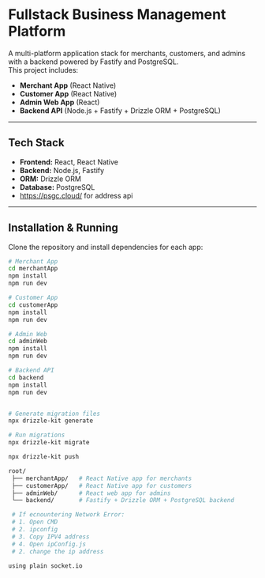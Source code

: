 # Fullstack Business Management Platform

A multi-platform application stack for merchants, customers, and admins with a backend powered by Fastify and PostgreSQL.  
This project includes:  
- **Merchant App** (React Native)  
- **Customer App** (React Native)  
- **Admin Web App** (React)  
- **Backend API** (Node.js + Fastify + Drizzle ORM + PostgreSQL)  

---

## Tech Stack
- **Frontend:** React, React Native  
- **Backend:** Node.js, Fastify  
- **ORM:** Drizzle ORM  
- **Database:** PostgreSQL
- https://psgc.cloud/ for address api 

---

## Installation & Running

Clone the repository and install dependencies for each app:

```bash
# Merchant App
cd merchantApp
npm install
npm run dev

# Customer App
cd customerApp
npm install
npm run dev

# Admin Web
cd adminWeb
npm install 
npm run dev

# Backend API
cd backend
npm install
npm run dev


# Generate migration files
npx drizzle-kit generate

# Run migrations
npx drizzle-kit migrate

npx drizzle-kit push

root/
 ├── merchantApp/   # React Native app for merchants
 ├── customerApp/   # React Native app for customers
 ├── adminWeb/      # React web app for admins
 └── backend/       # Fastify + Drizzle ORM + PostgreSQL backend

 # If ecnountering Network Error:
 # 1. Open CMD
 # 2. ipconfig
 # 3. Copy IPV4 address
 # 4. Open ipConfig.js
 # 2. change the ip address

using plain socket.io